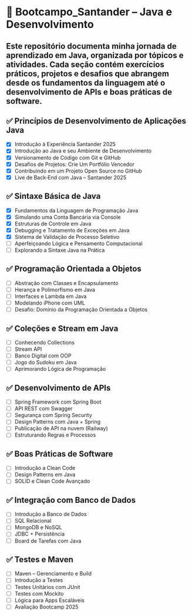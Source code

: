 # 📘 Bootcampo_Santander – Java e Desenvolvimento

## Este repositório documenta minha jornada de aprendizado em Java, organizada por tópicos e atividades. Cada seção contém exercícios práticos, projetos e desafios que abrangem desde os fundamentos da linguagem até o desenvolvimento de APIs e boas práticas de software.

## ✅ Princípios de Desenvolvimento de Aplicações Java
- [x] Introdução à Experiência Santander 2025
- [x] Introdução ao Java e seu Ambiente de Desenvolvimento
- [x] Versionamento de Código com Git e GitHub
- [x] Desafios de Projetos: Crie Um Portfólio Vencedor
- [x] Contribuindo em um Projeto Open Source no GitHub
- [x] Live de Back‑End com Java – Santander 2025

## ✅ Sintaxe Básica de Java
- [x] Fundamentos da Linguagem de Programação Java
- [x] Simulando uma Conta Bancária via Console
- [x] Estruturas de Controle em Java
- [x] Debugging e Tratamento de Exceções em Java
- [x] Sistema de Validação de Processo Seletivo
- [ ] Aperfeiçoando Lógica e Pensamento Computacional
- [ ] Explorando a Sintaxe Java na Prática

## ✅ Programação Orientada a Objetos
- [ ] Abstração com Classes e Encapsulamento
- [ ] Herança e Polimorfismo em Java
- [ ] Interfaces e Lambda em Java
- [ ] Modelando iPhone com UML
- [ ] Desafio: Domínio da Programação Orientada a Objetos

## ✅ Coleções e Stream em Java
- [ ] Conhecendo Collections
- [ ] Stream API
- [ ] Banco Digital com OOP
- [ ] Jogo do Sudoku em Java
- [ ] Aprimorando Lógica de Programação

## ✅ Desenvolvimento de APIs
- [ ] Spring Framework com Spring Boot
- [ ] API REST com Swagger
- [ ] Segurança com Spring Security
- [ ] Design Patterns com Java + Spring
- [ ] Publicação de API na nuvem (Railway)
- [ ] Estruturando Regras e Processos

## ✅ Boas Práticas de Software
- [ ] Introdução a Clean Code
- [ ] Design Patterns em Java
- [ ] SOLID e Clean Code Avançado

## ✅ Integração com Banco de Dados
- [ ] Introdução a Banco de Dados
- [ ] SQL Relacional
- [ ] MongoDB e NoSQL
- [ ] JDBC + Persistência
- [ ] Board de Tarefas com Java

## ✅ Testes e Maven
- [ ] Maven – Gerenciamento e Build
- [ ] Introdução a Testes
- [ ] Testes Unitários com JUnit
- [ ] Testes com Mockito
- [ ] Lógica para Apps Escaláveis
- [ ] Avaliação Bootcamp 2025
